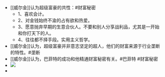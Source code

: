 - [[威尔金]]认为超级富豪的共性：#财富秘密
	- 1、喜欢会计。
	- 2、对金钱始终不渝的占有欲和热爱。
	- 3、愿意抛弃早期的生意合伙人。不要和别人分享战利品，尤其是一开始和你打天下的人。
	- 4、往往都不择手段。实用主义哲学。
- [[威尔金]]认为，超级富豪并非意志坚定的超人，他们的财富来源于行业垄断的特性。#垄断
- [[威尔金]]认为，巴菲特的成功和他精通财富秘密有关。#巴菲特 #财富秘密
- ![](data/user-data//file/c5f630840afdabd4d550c3fa94964256.png)
-